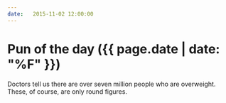 ```yaml
---
date:   2015-11-02 12:00:00
---
```


# Pun of the day ({{ page.date | date: "%F" }})

Doctors tell us there are over seven million people who are overweight. These, of course, are only round figures.

